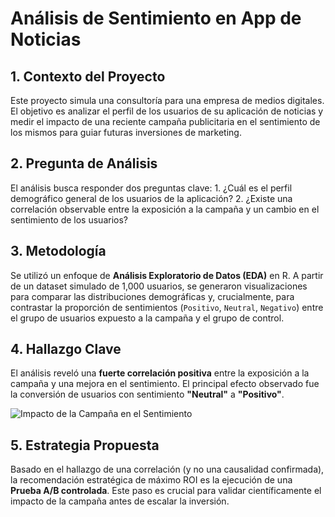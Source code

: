 # Análisis de Sentimiento en App de Noticias

## 1. Contexto del Proyecto

Este proyecto simula una consultoría para una empresa de medios digitales. El objetivo es analizar el perfil de los usuarios de su aplicación de noticias y medir el impacto de una reciente campaña publicitaria en el sentimiento de los mismos para guiar futuras inversiones de marketing.

## 2. Pregunta de Análisis

El análisis busca responder dos preguntas clave: 1. ¿Cuál es el perfil demográfico general de los usuarios de la aplicación? 2. ¿Existe una correlación observable entre la exposición a la campaña y un cambio en el sentimiento de los usuarios?

## 3. Metodología

Se utilizó un enfoque de **Análisis Exploratorio de Datos (EDA)** en R. A partir de un dataset simulado de 1,000 usuarios, se generaron visualizaciones para comparar las distribuciones demográficas y, crucialmente, para contrastar la proporción de sentimientos (`Positivo`, `Neutral`, `Negativo`) entre el grupo de usuarios expuesto a la campaña y el grupo de control.

## 4. Hallazgo Clave

El análisis reveló una **fuerte correlación positiva** entre la exposición a la campaña y una mejora en el sentimiento. El principal efecto observado fue la conversión de usuarios con sentimiento **"Neutral"** a **"Positivo"**.

![Impacto de la Campaña en el Sentimiento](visualizaciones/impacto_campana_sentimiento.png)

## 5. Estrategia Propuesta

Basado en el hallazgo de una correlación (y no una causalidad confirmada), la recomendación estratégica de máximo ROI es la ejecución de una **Prueba A/B controlada**. Este paso es crucial para validar científicamente el impacto de la campaña antes de escalar la inversión.
